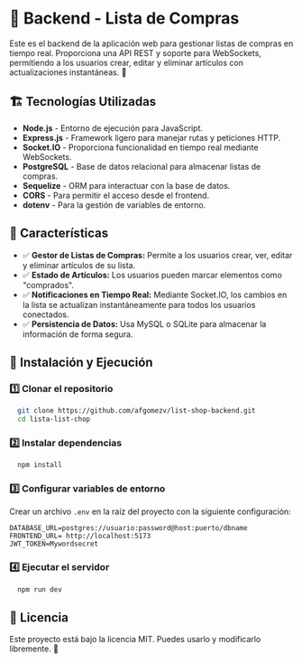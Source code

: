 # 🛒 Backend - Lista de Compras

Este es el backend de la aplicación web para gestionar listas de compras en tiempo real. Proporciona una API REST y soporte para WebSockets, permitiendo a los usuarios crear, editar y eliminar artículos con actualizaciones instantáneas. 🚀

## 🏗️ Tecnologías Utilizadas
- **Node.js** - Entorno de ejecución para JavaScript.
- **Express.js** - Framework ligero para manejar rutas y peticiones HTTP.
- **Socket.IO** - Proporciona funcionalidad en tiempo real mediante WebSockets.
- **PostgreSQL** - Base de datos relacional para almacenar listas de compras.
- **Sequelize** - ORM para interactuar con la base de datos.
- **CORS** - Para permitir el acceso desde el frontend.
- **dotenv** - Para la gestión de variables de entorno.

## 📌 Características
- ✅ **Gestor de Listas de Compras:** Permite a los usuarios crear, ver, editar y eliminar artículos de su lista.
- ✅ **Estado de Artículos:** Los usuarios pueden marcar elementos como "comprados".
- ✅ **Notificaciones en Tiempo Real:** Mediante Socket.IO, los cambios en la lista se actualizan instantáneamente para todos los usuarios conectados.
- ✅ **Persistencia de Datos:** Usa MySQL o SQLite para almacenar la información de forma segura.

## 🚀 Instalación y Ejecución
### 1️⃣ Clonar el repositorio
```sh
  git clone https://github.com/afgomezv/list-shop-backend.git
  cd lista-list-chop
```
### 2️⃣ Instalar dependencias
```sh
  npm install
```
### 3️⃣ Configurar variables de entorno
Crear un archivo `.env` en la raíz del proyecto con la siguiente configuración:
```env
DATABASE_URL=postgres://usuario:password@host:puerto/dbname
FRONTEND_URL= http://localhost:5173
JWT_TOKEN=Mywordsecret
```

### 4️⃣ Ejecutar el servidor
```sh
  npm run dev
```

## 📜 Licencia
Este proyecto está bajo la licencia MIT. Puedes usarlo y modificarlo libremente. 🚀

